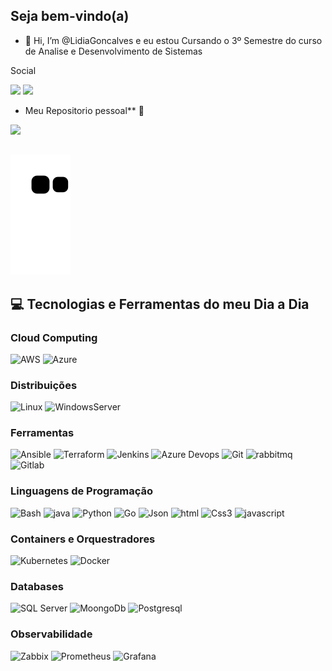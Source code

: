 ## Seja bem-vindo(a)

- 👋 Hi, I’m @LidiaGoncalves e eu estou Cursando o 3º Semestre do curso de Analise e Desenvolvimento de Sistemas

Social
<div> 
 	 <a href = "mailto:contatorafaballerini@gmail.com"><img src="https://img.shields.io/badge/-Gmail-%23333?style=for-the-badge&logo=gmail&logoColor=white" target="_blank"></a>
  <a href="https://www.linkedin.com/in/rafaella-ballerini-45875016a" target="_blank"><img src="https://img.shields.io/badge/-LinkedIn-%230077B5?style=for-the-badge&logo=linkedin&logoColor=white" target="_blank"></a> 
  
<!---
LidiaGoncalves/LidiaGoncalves is a ✨ special ✨ repository because its `README.md` (this file) appears on your GitHub profile.
You can click the Preview link to take a look at your changes.
--->


  
  - Meu Repositorio pessoal** 🚀

  <img height="180em" src="https://github-readme-stats.vercel.app/api/top-langs/?username=LidiaGoncalves&layout=compact&langs_count=7&theme=dracula"/>
</div>
  
 </p>






  ##

 
  ![Snake animation](https://github.com/rafaballerini/rafaballerini/blob/output/github-contribution-grid-snake.svg)
 
</div>






##  💻 Tecnologias e Ferramentas do meu Dia a Dia


  <h3> Cloud Computing </h3>


  ![AWS](https://img.shields.io/badge/Amazon_AWS-232F3E?style=for-the-badge&logo=amazon-aws&logoColor=white)
   ![Azure](https://img.shields.io/badge/microsoft%20azure-0089D6?style=for-the-badge&logo=microsoft-azure&logoColor=white)
  
   <h3> Distribuições </h3>


  ![Linux](https://img.shields.io/badge/linux-E95420?style=for-the-badge&logo=linux&logoColor=white)
  ![WindowsServer](https://img.shields.io/badge/WindowsServer-A81D33?style=for-the-badge&logo=WindowsServer&logoColor=white)
  
  <h3> Ferramentas </h3>


  ![Ansible](https://img.shields.io/badge/Ansible-000000?style=for-the-badge&logo=ansible&logoColor=white)
  ![Terraform](https://img.shields.io/badge/Terraform-330F62?style=for-the-badge&logo=Terraform&logoColor=white)
  ![Jenkins](https://img.shields.io/badge/Jenkins-D24939?style=for-the-badge&logo=Jenkins&logoColor=white)
  ![Azure Devops](https://img.shields.io/badge/Azure_Devops-0089D6?style=for-the-badge&logo=AzureDevops&logoColor=white)
  ![Git](https://img.shields.io/badge/Git_-330F63?style=for-the-badge&logo=git&logoColor=white)
  ![rabbitmq](https://img.shields.io/badge/rabbitmq-%23FF6600.svg?&style=for-the-badge&logo=rabbitmq&logoColor=white)
  ![Gitlab](https://img.shields.io/badge/GitLab_-330F63?style=for-the-badge&logo=gitlab&logoColor=white)
  
   
   <h3> Linguagens de Programação </h3>
 
  ![Bash](https://img.shields.io/badge/Shell_Script-121011?style=for-the-badge&logo=gnu-bash&logoColor=white)
   ![java](https://img.shields.io/badge/Java-323330?style=for-the-badge&logo=java&logoColor=F7DF1E)
  ![Python](https://img.shields.io/badge/Python-3776AB?style=for-the-badge&logo=python&logoColor=white)
  ![Go](https://img.shields.io/badge/Go-00ADD8?style=for-the-badge&logo=go&logoColor=white)
  ![Json](https://img.shields.io/badge/json-5E5C5C?style=for-the-badge&logo=json&logoColor=white)
  ![html](https://img.shields.io/badge/HTML5-E34F26?style=for-the-badge&logo=html5&logoColor=white)
  ![Css3](https://img.shields.io/badge/CSS3-1572B6?style=for-the-badge&logo=css3&logoColor=white)
  ![javascript](https://img.shields.io/badge/JavaScript-323330?style=for-the-badge&logo=javascript&logoColor=F7DF1E)
  
   <h3> Containers e Orquestradores </h3>


  ![Kubernetes](https://img.shields.io/badge/kubernetes-326ce5.svg?&style=for-the-badge&logo=kubernetes&logoColor=white)
    ![Docker](https://img.shields.io/badge/Docker-2CA5E0?style=for-the-badge&logo=docker&logoColor=white)
  
  <h3> Databases </h3>
  
  
   ![SQL Server](https://img.shields.io/badge/SQLServer-003545?style=for-the-badge&logo=sqlserver&logoColor=white)
  ![MoongoDb](https://img.shields.io/badge/MongoDB-4EA94B?style=for-the-badge&logo=mongodb&logoColor=white)
  ![Postgresql](https://img.shields.io/badge/PostgreSQL-316192?style=for-the-badge&logo=postgresql&logoColor=white)
 
  
   <h3> Observabilidade </h3>
  
  ![Zabbix](https://img.shields.io/badge/Zabbix-330F62?style=for-the-badge&logo=Zabbix&logoColor=white)
  ![Prometheus](https://img.shields.io/badge/Prometheus-330F62?style=for-the-badge&logo=Prometheus&logoColor=white)
  ![Grafana](https://img.shields.io/badge/Grafana-330F62?style=for-the-badge&logo=Grafana&logoColor=white)
  




<br/>
